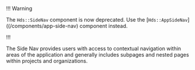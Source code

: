 !!! Warning

The `Hds::SideNav` component is now deprecated. Use the [`Hds::AppSideNav`]((/components/app-side-nav) component instead.

!!!

The Side Nav provides users with access to contextual navigation within areas of the application and generally includes subpages and nested pages within projects and organizations.
